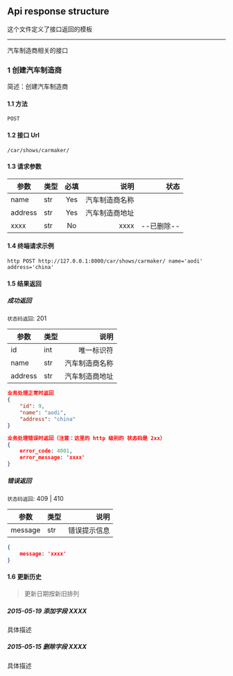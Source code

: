 ## Api response structure

这个文件定义了接口返回的模板

--------

汽车制造商相关的接口

### 1 创建汽车制造商

简述：创建汽车制造商

#### 1.1 方法 

    POST

#### 1.2 接口 Url

    /car/shows/carmaker/

#### 1.3 请求参数

|参数|类型|必填|说明|状态|
|---|:---|:---:|---:|---:|
|name|str|Yes|汽车制造商名称||
|address|str|Yes|汽车制造商地址||
|xxxx|str|No|xxxx|--已删除--|

#### 1.4 终端请求示例

    http POST http://127.0.0.1:8000/car/shows/carmaker/ name='aodi' address='china'

#### 1.5 结果返回

##### 成功返回

`状态码返回`: 201

|参数|类型|说明|
|---|:---|---:|
|id|int|唯一标识符|
|name|str|汽车制造商名称|
|address|str|汽车制造商地址|

```json
业务处理正常时返回
{
    "id": 9,
    "name": "aodi",
    "address": "china"
}

业务处理错误时返回（注意：这里的 http 级别的 状态码是 2xx）
{
    error_code: 4001,
    error_message: 'xxxx'
}
```

##### 错误返回

`状态码返回`: 409 | 410

|参数|类型|说明|
|---|:---|---:|
|message|str|错误提示信息|

```json
{
    message: 'xxxx'
}
```

#### 1.6 更新历史

> 更新日期按新旧排列

##### 2015-05-19 添加字段 XXXX

具体描述

##### 2015-05-15 删除字段 XXXX

具体描述

